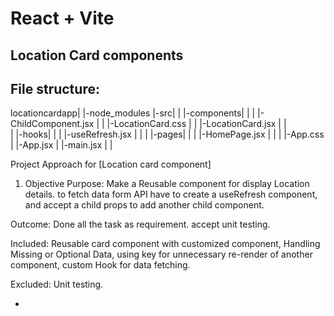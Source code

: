 # React + Vite

## Location Card components

## File structure:

locationcardapp|
|-node_modules
|-src|
| |-components|
| | |-ChildComponent.jsx
| | |-LocationCard.css
| | |-LocationCard.jsx
| |  
| |-hooks|
| | |-useRefresh.jsx
| |
| |-pages|
| | |-HomePage.jsx
| |
| |-App.css
| |-App.jsx
| |-main.jsx
| |

Project Approach for [Location card component]

1. Objective
   Purpose: Make a Reusable component for display Location details. to fetch data form API have to create a useRefresh component, and accept a child props to add another child component.

Outcome: Done all the task as requirement. accept unit testing.

Included: Reusable card component with customized component, Handling Missing or Optional Data, using key for unnecessary re-render of another component,
custom Hook for data fetching.

Excluded: Unit testing.

-
